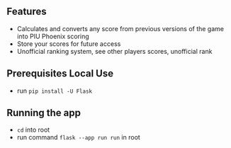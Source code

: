 ## Features
- Calculates and converts any score from previous versions of the game into PIU Phoenix scoring
- Store your scores for future access
- Unofficial ranking system, see other players scores, unofficial rank

## Prerequisites Local Use
- run `pip install -U Flask`

## Running the app
- `cd` into root
- run command `flask --app run run` in root
